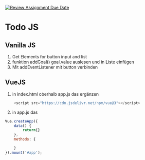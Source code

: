 [![Review Assignment Due Date](https://classroom.github.com/assets/deadline-readme-button-22041afd0340ce965d47ae6ef1cefeee28c7c493a6346c4f15d667ab976d596c.svg)](https://classroom.github.com/a/K2_OLJEs)
# Todo JS

## Vanilla JS
1) Get Elements for button input and list
2) funktion addGoal() goal.value auslesen und in Liste einfügen
3) Mit addEventListener mit button verbinden


## VueJS
1) in index.html oberhalb app.js das ergänzen

```js
    <script src="https://cdn.jsdelivr.net/npm/vue@3"></script>
```

2) in app.js das

```js
Vue.createApp({
    data() {
        return{}
    },
    methods: {

    }
}).mount('#app');
```

